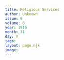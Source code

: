 ```yaml
---
title: Religious Services
author: Unknown
issue: 9
volume: 8
year: 1916
month: 31
day: V
tags:
layout: page.njk
image:
---
```



